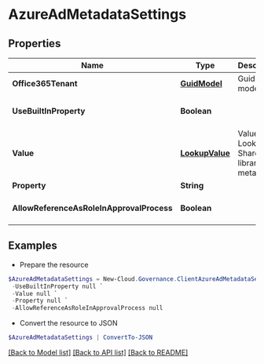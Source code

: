 # AzureAdMetadataSettings
## Properties

Name | Type | Description | Notes
------------ | ------------- | ------------- | -------------
**Office365Tenant** | [**GuidModel**](GuidModel.md) | GuidModel model | [optional] 
**UseBuiltInProperty** | **Boolean** |  | [optional] [default to $false]
**Value** | [**LookupValue**](LookupValue.md) | Value of Lookup to SharePoint library/list metadata. | [optional] 
**Property** | **String** |  | [optional] 
**AllowReferenceAsRoleInApprovalProcess** | **Boolean** |  | [optional] [default to $false]

## Examples

- Prepare the resource
```powershell
$AzureAdMetadataSettings = New-Cloud.Governance.ClientAzureAdMetadataSettings  -Office365Tenant null `
 -UseBuiltInProperty null `
 -Value null `
 -Property null `
 -AllowReferenceAsRoleInApprovalProcess null
```

- Convert the resource to JSON
```powershell
$AzureAdMetadataSettings | ConvertTo-JSON
```

[[Back to Model list]](../README.md#documentation-for-models) [[Back to API list]](../README.md#documentation-for-api-endpoints) [[Back to README]](../README.md)


